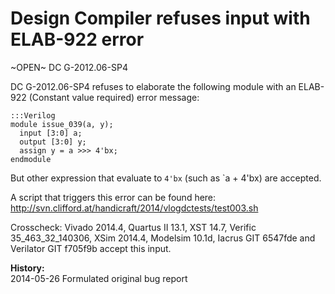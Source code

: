 
Design Compiler refuses input with ELAB-922 error
=================================================

~OPEN~ DC G-2012.06-SP4

DC G-2012.06-SP4 refuses to elaborate the following module with an
ELAB-922 (Constant value required) error message:

    :::Verilog
    module issue_039(a, y);
      input [3:0] a;
      output [3:0] y;
      assign y = a >>> 4'bx;
    endmodule

But other expression that evaluate to `4'bx` (such as `a + 4'bx) are accepted.

A script that triggers this error can be found here:  
http://svn.clifford.at/handicraft/2014/vlogdctests/test003.sh

Crosscheck: Vivado 2014.4, Quartus II 13.1, XST 14.7, Verific 35_463_32_140306,
XSim 2014.4, Modelsim 10.1d, Iacrus GIT 6547fde and Verilator GIT f705f9b
accept this input.

**History:**  
2014-05-26 Formulated original bug report
